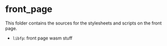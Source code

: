 # front_page
This folder contains the sources for the stylesheets and scripts on the front page.

- `libfp`: front page wasm stuff
